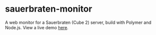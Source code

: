 # sauerbraten-monitor
A web monitor for a Sauerbraten (Cube 2) server, build with Polymer and Node.js.
View a live demo [here](https://sauerbraten.wincinderith.tk).